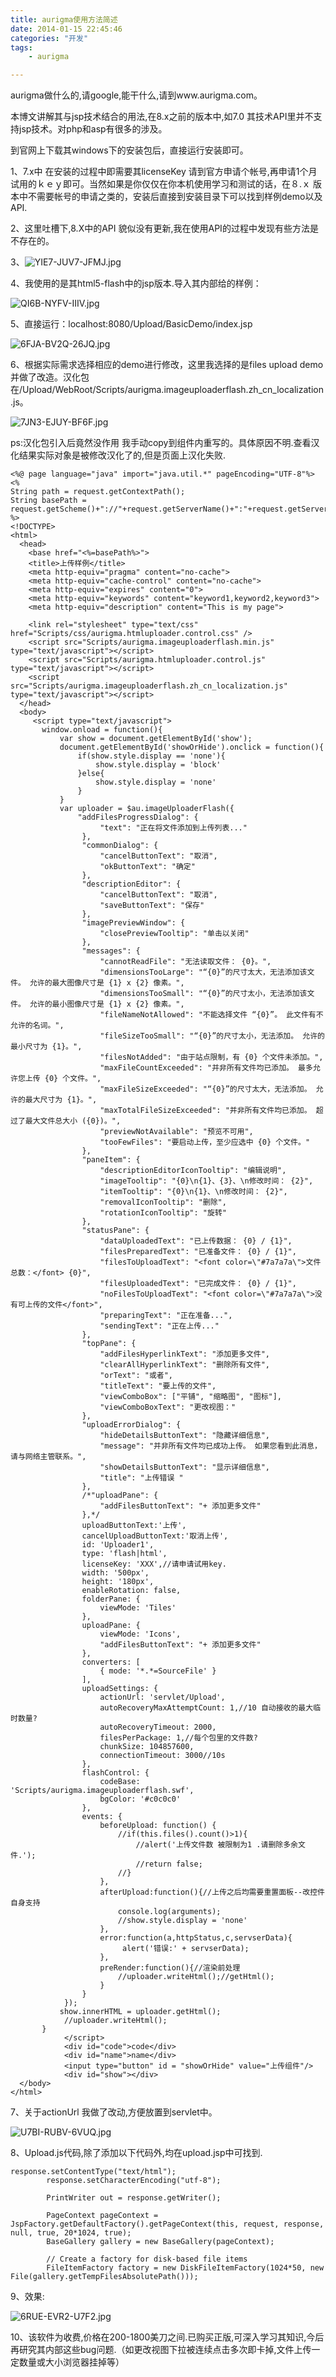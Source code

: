```yaml
---
title: aurigma使用方法简述
date: 2014-01-15 22:45:46
categories: "开发"
tags:
	- aurigma

---
```


aurigma做什么的,请google,能干什么,请到www.aurigma.com。

本博文讲解其与jsp技术结合的用法,在8.x之前的版本中,如7.0 其技术API里并不支持jsp技术。对php和asp有很多的涉及。

到官网上下载其windows下的安装包后，直接运行安装即可。

1、7.x中 在安装的过程中即需要其licenseKey 请到官方申请个帐号,再申请1个月试用的ｋｅｙ即可。当然如果是你仅仅在你本机使用学习和测试的话，在８.ｘ 版本中不需要帐号的申请之类的，安装后直接到安装目录下可以找到样例demo以及API.

2、这里吐槽下,8.X中的API 貌似没有更新,我在使用API的过程中发现有些方法是不存在的。

3、![YIE7-JUV7-JFMJ.jpg][]

4、我使用的是其html5-flash中的jsp版本.导入其内部给的样例：

![QI6B-NYFV-IIIV.jpg][]


5、直接运行：localhost:8080/Upload/BasicDemo/index.jsp

![6FJA-BV2Q-26JQ.jpg][]


6、根据实际需求选择相应的demo进行修改，这里我选择的是files upload demo 并做了改造。汉化包在/Upload/WebRoot/Scripts/aurigma.imageuploaderflash.zh\_cn\_localization.js。

![7JN3-EJUY-BF6F.jpg][]


ps:汉化包引入后竟然没作用 我手动copy到组件内重写的。具体原因不明.查看汉化结果实际对象是被修改汉化了的,但是页面上汉化失败.

``````````
<%@ page language="java" import="java.util.*" pageEncoding="UTF-8"%>
<%
String path = request.getContextPath();
String basePath = request.getScheme()+"://"+request.getServerName()+":"+request.getServerPort()+path+"/";
%>
<!DOCTYPE>
<html>
  <head>
    <base href="<%=basePath%>">
    <title>上传样例</title>
	<meta http-equiv="pragma" content="no-cache">
	<meta http-equiv="cache-control" content="no-cache">
	<meta http-equiv="expires" content="0">    
	<meta http-equiv="keywords" content="keyword1,keyword2,keyword3">
	<meta http-equiv="description" content="This is my page">

    <link rel="stylesheet" type="text/css" href="Scripts/css/aurigma.htmluploader.control.css" />
	<script src="Scripts/aurigma.imageuploaderflash.min.js" type="text/javascript"></script>
    <script src="Scripts/aurigma.htmluploader.control.js" type="text/javascript"></script>
	<script src="Scripts/aurigma.imageuploaderflash.zh_cn_localization.js" type="text/javascript"></script>
  </head>
  <body>
	 <script type="text/javascript">
	   window.onload = function(){
		   var show = document.getElementById('show');
		   document.getElementById('showOrHide').onclick = function(){
			   if(show.style.display == 'none'){
				   show.style.display = 'block'
			   }else{
				   show.style.display = 'none'
			   }
		   }
		   var uploader = $au.imageUploaderFlash({
			   "addFilesProgressDialog": {
			        "text": "正在将文件添加到上传列表..."
			    },
			    "commonDialog": {
			        "cancelButtonText": "取消",
			        "okButtonText": "确定"
			    },
			    "descriptionEditor": {
			        "cancelButtonText": "取消",
			        "saveButtonText": "保存"
			    },
			    "imagePreviewWindow": {
			        "closePreviewTooltip": "单击以关闭"
			    },
			    "messages": {
			        "cannotReadFile": "无法读取文件： {0}。",
			        "dimensionsTooLarge": "“{0}”的尺寸太大，无法添加该文件。 允许的最大图像尺寸是 {1} x {2} 像素。",
			        "dimensionsTooSmall": "“{0}”的尺寸太小，无法添加该文件。 允许的最小图像尺寸是 {1} x {2} 像素。",
			        "fileNameNotAllowed": "不能选择文件 “{0}”。 此文件有不允许的名词。",
					"fileSizeTooSmall": "“{0}”的尺寸太小，无法添加。 允许的最小尺寸为 {1}。",
			        "filesNotAdded": "由于站点限制，有 {0} 个文件未添加。",
			        "maxFileCountExceeded": "并非所有文件均已添加。 最多允许您上传 {0} 个文件。",
			        "maxFileSizeExceeded": "“{0}”的尺寸太大，无法添加。 允许的最大尺寸为 {1}。",
			        "maxTotalFileSizeExceeded": "并非所有文件均已添加。 超过了最大文件总大小 ({0})。",
			        "previewNotAvailable": "预览不可用",
			        "tooFewFiles": "要启动上传，至少应选中 {0} 个文件。"
			    },
			    "paneItem": {
			        "descriptionEditorIconTooltip": "编辑说明",
			        "imageTooltip": "{0}\n{1}、{3}、\n修改时间： {2}",
			        "itemTooltip": "{0}\n{1}、\n修改时间： {2}",
			        "removalIconTooltip": "删除",
			        "rotationIconTooltip": "旋转"
			    },
			    "statusPane": {
			        "dataUploadedText": "已上传数据： {0} / {1}",
			        "filesPreparedText": "已准备文件： {0} / {1}",
			        "filesToUploadText": "<font color=\"#7a7a7a\">文件总数：</font> {0}",
			        "filesUploadedText": "已完成文件： {0} / {1}",
			        "noFilesToUploadText": "<font color=\"#7a7a7a\">没有可上传的文件</font>",
			        "preparingText": "正在准备...",
			        "sendingText": "正在上传..."
			    },
			    "topPane": {
			        "addFilesHyperlinkText": "添加更多文件",
			        "clearAllHyperlinkText": "删除所有文件",
			        "orText": "或者",
			        "titleText": "要上传的文件",
			        "viewComboBox": ["平铺", "缩略图", "图标"],
			        "viewComboBoxText": "更改视图："
			    },
			    "uploadErrorDialog": {
			        "hideDetailsButtonText": "隐藏详细信息",
			        "message": "并非所有文件均已成功上传。 如果您看到此消息，请与网络主管联系。",
			        "showDetailsButtonText": "显示详细信息",
			        "title": "上传错误 "
			    },
			    /*"uploadPane": {
			        "addFilesButtonText": "+ 添加更多文件"
			    },*/
			    uploadButtonText:'上传',
			    cancelUploadButtonText:'取消上传',
			    id: 'Uploader1',
			    type: 'flash|html',
			    licenseKey: 'XXX',//请申请试用key.
			    width: '500px',
			    height: '180px',
			    enableRotation: false,
			    folderPane: {
    	            viewMode: 'Tiles'
			    },
			    uploadPane: {
			    	viewMode: 'Icons',
			    	"addFilesButtonText": "+ 添加更多文件"
			    },
			    converters: [
					{ mode: '*.*=SourceFile' }
			    ], 
			    uploadSettings: {
					actionUrl: 'servlet/Upload',
					autoRecoveryMaxAttemptCount: 1,//10 自动接收的最大临时数量?
	                autoRecoveryTimeout: 2000,
	                filesPerPackage: 1,//每个包里的文件数?
	                chunkSize: 104857600,
	                connectionTimeout: 3000//10s
			    },   
			    flashControl: {
					codeBase: 'Scripts/aurigma.imageuploaderflash.swf',
					bgColor: '#c0c0c0'
			    }, 
			    events: {
					beforeUpload: function() {
			    	    //if(this.files().count()>1){
			    	    	//alert('上传文件数 被限制为1 .请删除多余文件.');
			    	    	//return false;
			    	    //}
					},
					afterUpload:function(){//上传之后均需要重置面板--改控件自身支持
						console.log(arguments);
					    //show.style.display = 'none'
					},
					error:function(a,httpStatus,c,servserData){
						 alert('错误:' + servserData);
					},
					preRender:function(){//渲染前处理
						//uploader.writeHtml();//getHtml();
					}
			    }
			});
		   show.innerHTML = uploader.getHtml();
		    //uploader.writeHtml();
	   }
            </script>
            <div id="code">code</div>
            <div id="name">name</div>
            <input type="button" id = "showOrHide" value="上传组件"/>
            <div id="show"></div>
  </body>
</html>
``````````


7、关于actionUrl 我做了改动,方便放置到servlet中。

![U7BI-RUBV-6VUQ.jpg][]


8、Upload.js代码,除了添加以下代码外,均在upload.jsp中可找到.

``````````
response.setContentType("text/html");
		response.setCharacterEncoding("utf-8");
		
		PrintWriter out = response.getWriter();
		
		PageContext pageContext = JspFactory.getDefaultFactory().getPageContext(this, request, response, null, true, 20*1024, true);
		BaseGallery gallery = new BaseGallery(pageContext);
	    
	    // Create a factory for disk-based file items
	    FileItemFactory factory = new DiskFileItemFactory(1024*50, new File(gallery.getTempFilesAbsolutePath()));
``````````


9、效果:

![6RUE-EVR2-U7F2.jpg][]


10、该软件为收费,价格在200-1800美刀之间.已购买正版,可深入学习其知识,今后再研究其内部这些bug问题.（如更改视图下拉被连续点击多次即卡掉,文件上传一定数量或大小浏览器挂掉等）









[YIE7-JUV7-JFMJ.jpg]: static/resources/crawler/YIE7-JUV7-JFMJ.jpg
[QI6B-NYFV-IIIV.jpg]: static/resources/crawler/QI6B-NYFV-IIIV.jpg
[6FJA-BV2Q-26JQ.jpg]: static/resources/crawler/6FJA-BV2Q-26JQ.jpg
[7JN3-EJUY-BF6F.jpg]: static/resources/crawler/7JN3-EJUY-BF6F.jpg
[U7BI-RUBV-6VUQ.jpg]: static/resources/crawler/U7BI-RUBV-6VUQ.jpg
[6RUE-EVR2-U7F2.jpg]: static/resources/crawler/6RUE-EVR2-U7F2.jpg
